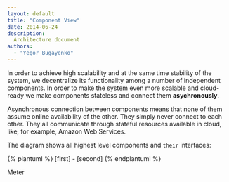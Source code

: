 ```yaml
---
layout: default
title: "Component View"
date: 2014-06-24
description:
  Architecture document
authors:
  - "Yegor Bugayenko"
---
```


In order to achieve high scalability and at the same
time stability of the system, we decentralize its functionality
among a number of independent components. In order to make
the system even more scalable and cloud-ready we make components
stateless and connect them **asychronously**.

Asynchronous connection between components means that none
of them assume online availability of the other. They simply never connect
to each other. They all communicate through stateful resources available
in cloud, like, for example, Amazon Web Services.

The diagram shows all highest level components and `their`
interfaces:

{% plantuml %}
[first] - [second]
{% endplantuml %}

Meter

